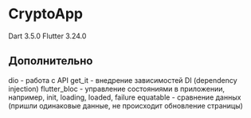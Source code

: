 # CryptoApp

Dart 3.5.0
Flutter 3.24.0

## Дополнительно
dio - работа с API
get_it - внедрение зависимостей DI (dependency injection)
flutter_bloc - управление состояниями в приложении, например, init, loading, loaded, failure
equatable - сравнение данных (пришли одинаковые данные, не происходит обновление страницы)


